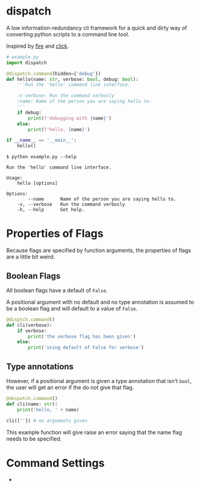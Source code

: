 # dispatch

A low information-redundancy cli framework for a quick and dirty way of converting python scripts to a command line tool.

Inspired by [fire](https://github.com/google/python-fire) and [click](https://click.palletsprojects.com/).

[docs.python]: # (cat example.py)
```python
# example.py
import dispatch

@dispatch.command(hidden={'debug'})
def hello(name: str, verbose: bool, debug: bool):
    '''Run the 'hello' command line interface.

    :v verbose: Run the command verbosly
    :name: Name of the person you are saying hello to.
    '''
    if debug:
        print(f'debugging with {name}')
    else:
        print(f'hello, {name}')

if __name__ == '__main__':
    hello()
```

```
$ python example.py --help
```

[docs]: # (python example.py --help)
```
Run the 'hello' command line interface.

Usage:
    hello [options]

Options:
        --name      Name of the person you are saying hello to.
    -v, --verbose   Run the command verbosly
    -h, --help      Get help.
```

Properties of Flags
===================
Because flags are specified by function arguments, the properties of flags are a little bit weird.

Boolean Flags
-------------
All boolean flags have a default of `False`.

A positional argument with no default and no type annotation is assumed to be a boolean flag and will default to a value of `False`.
```python
@disptch.command()
def cli(verbose):
    if verbose:
        print('the verbose flag has been given')
    else:
        print('using default of False for verbose')
```

Type annotations
----------------
However, if a positional argument is given a type annotation that isn't `bool`, the user will get an error if the do not give that flag.
```python
@despatch.command()
def cli(name: str):
    print('hello, ' + name)

cli(['']) # no arguments given
```
This example function will give raise an error saying that the name flag needs to be specified.

Command Settings
================
-